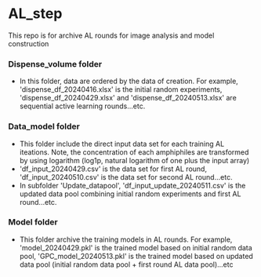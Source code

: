 # AL_step
This repo is for archive AL rounds for image analysis and model construction

### Dispense_volume folder
- In this folder, data are ordered by the data of creation. For example, 'dispense_df_20240416.xlsx' is the initial random experiments, 'dispense_df_20240429.xlsx' and 'dispense_df_20240513.xlsx' are sequential active learning rounds...etc.

### Data_model folder
- This folder include the direct input data set for each training AL iteations. Note, the concentration of each amphiphiles are transformed by using logarithm (log1p, natural logarithm of one plus the input array)
- 'df_input_20240429.csv' is the data set for first AL round, 'df_input_20240510.csv' is the data set for second AL round...etc.
- In subfolder 'Update_datapool', 'df_input_update_20240511.csv' is the updated data pool combining initial random experiments and first AL round...etc.

### Model folder
- This folder archive the training models in AL rounds. For example, 'model_20240429.pkl' is the trained model based on initial random data pool, 'GPC_model_20240513.pkl' is the trained model based on updated data pool (initial random data pool + first round AL data pool)...etc
